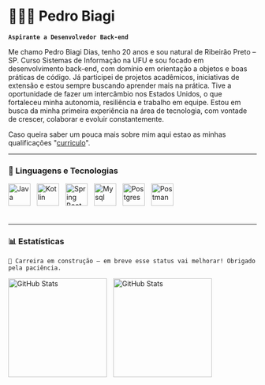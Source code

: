 # 👩🏻‍💻 Pedro Biagi

**`Aspirante a Desenvolvedor Back-end`**

Me chamo Pedro Biagi Dias, tenho 20 anos e sou natural de Ribeirão Preto – SP. Curso Sistemas de Informação na UFU e sou focado em desenvolvimento back-end, com domínio em orientação a objetos e boas práticas de código. Já participei de projetos acadêmicos, iniciativas de extensão e estou sempre buscando aprender mais na prática. Tive a oportunidade de fazer um intercâmbio nos Estados Unidos, o que fortaleceu minha autonomia, resiliência e trabalho em equipe. Estou em busca da minha primeira experiência na área de tecnologia, com vontade de crescer, colaborar e evoluir constantemente.

Caso queira saber um pouca mais sobre mim aqui estao as minhas qualificações "[curriculo](https://drive.google.com/drive/u/0/folders/1nan4QekSrA40u8baYsqUnOzsdnkrflm-)".



---

### 🤖 Linguagens e Tecnologias

<img 
    align="left" 
    alt="Java"
    title="Java" 
    width="45px" 
    style="padding-right: 10px;" 
    src="https://cdn.jsdelivr.net/gh/devicons/devicon@latest/icons/java/java-original-wordmark.svg" 
/>
<img 
    align="left" 
    alt="Kotlin" 
    title="Kotln"
    width="45px" 
    style="padding-right: 10px;" 
    src="https://cdn.jsdelivr.net/gh/devicons/devicon@latest/icons/kotlin/kotlin-original.svg" />

<img 
    align="left" 
    alt="Spring Boot" 
    title="Spring Boot"
    width="45px" 
    style="padding-right: 10px;" 
    src="https://cdn.jsdelivr.net/gh/devicons/devicon@latest/icons/spring/spring-original-wordmark.svg" />

<img 
    align="left" 
    alt="Mysql"
    title="Mysql" 
    width="45px" 
    style="padding-right: 10px;" 
    src="https://cdn.jsdelivr.net/gh/devicons/devicon@latest/icons/mysql/mysql-original.svg" 
/>
<img 
    align="left" 
    alt="Postgres"
    title="Postgres" 
    width="45px" 
    style="padding-right: 10px;" 
    src="https://cdn.jsdelivr.net/gh/devicons/devicon@latest/icons/postgresql/postgresql-original.svg" 
/>
<img 
    align="left" 
    alt="Postman" 
    title="Postman"
    width="45px" 
    style="padding-right: 10px;" 
    src="https://cdn.jsdelivr.net/gh/devicons/devicon@latest/icons/postman/postman-original.svg" 
/>


<br/>
<br/>
<br/>
<br/>

---
### 📊 Estatísticas
`🚧 Carreira em construção — em breve esse status vai melhorar! Obrigado pela paciência.`

<p>
  <img 
    align="left" 
    alt="GitHub Stats" 
    height="200" 
    style="padding-right: 10px;" 
    src="https://github-readme-stats.vercel.app/api?username=BiagiPedro&show_icons=true&theme=tokyonight&include_all_commits=True&locale=pt-br" 
  />

<img 
      align="left" 
      alt="GitHub Stats" 
      height="200" 
      src="https://github-readme-stats.vercel.app/api/top-langs/?username=BiagiPedro&theme=tokyonight&layout=compact&custom_title=Tecnologias&langs_count=9" 
  />

</p>
